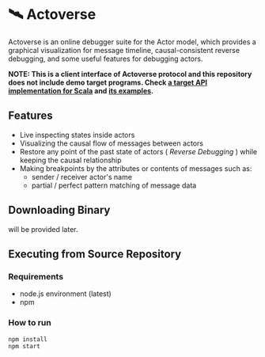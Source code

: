 # 🛰️ Actoverse

Actoverse is an online debugger suite for the Actor model, which provides a graphical visualization for message timeline, causal-consistent reverse debugging, and some useful features for debugging actors.

**NOTE: This is a client interface of Actoverse protocol and this repository does not include demo target programs. Check [a target API implementation for Scala](https://github.com/45deg/Actoverse-Scala) and [its examples](https://github.com/45deg/Actoverse-Scala-).**

## Features

- Live inspecting states inside actors
- Visualizing the causal flow of messages between actors
- Restore any point of the past state of actors ( _Reverse Debugging_ ) while keeping the causal relationship
- Making breakpoints by the attributes or contents of messages such as:
  + sender / receiver actor's name
  + partial / perfect pattern matching of message data

## Downloading Binary

will be provided later.

## Executing from Source Repository

### Requirements

- node.js environment (latest)
- npm

### How to run

```
npm install
npm start
```
